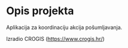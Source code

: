 # Opis projekta

Aplikacija za koordinaciju akcija pošumljavanja.

Izradio CROGIS (https://www.crogis.hr/)
